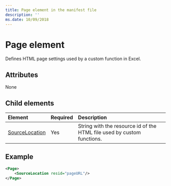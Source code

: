 ```yaml
---
title: Page element in the manifest file
description: ''
ms.date: 10/09/2018
---
```


# Page element

Defines HTML page settings used by a custom function in Excel.

## Attributes

None

## Child elements

|  Element  |  Required  |  Description  |
|:-----|:-----|:-----|
|  [SourceLocation](customfunctionssourcelocation.md)  |  Yes  | String with the resource id of the HTML file used by custom functions. |

## Example

```xml
<Page>
	<SourceLocation resid="pageURL"/>
</Page>
```

